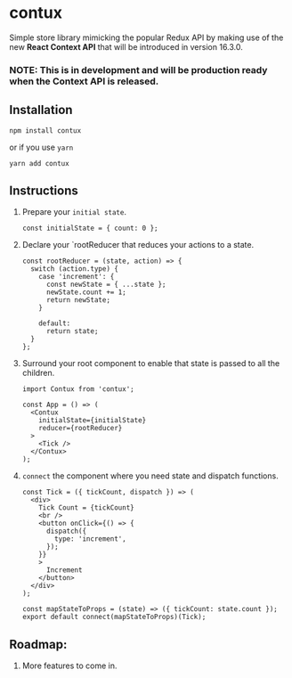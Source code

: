 
# contux
  Simple store library mimicking the popular Redux API by making use of the new **React Context API** that will be introduced in version 16.3.0.

### **NOTE:** This is in development and will be production ready when the Context API is released.


## Installation

    npm install contux

  or if you use `yarn`

    yarn add contux


## Instructions

 1. Prepare your `initial state`.

        const initialState = { count: 0 };

 2. Declare your `rootReducer that reduces your actions to a state.

        const rootReducer = (state, action) => {
          switch (action.type) {
            case 'increment': {
              const newState = { ...state };
              newState.count += 1;
              return newState;
            }

            default:
              return state;
          }
        };

 3. Surround your root component to enable that state is passed to all the children.

        import Contux from 'contux';

        const App = () => (
          <Contux
            initialState={initialState}
            reducer={rootReducer}
          >
            <Tick />
          </Contux>
        );


 4. `connect` the component where you need state and dispatch functions.

        const Tick = ({ tickCount, dispatch }) => (
          <div>
            Tick Count = {tickCount}
            <br />
            <button onClick={() => {
              dispatch({
                type: 'increment',
              });
            }}
            >
              Increment
            </button>
          </div>
        );

        const mapStateToProps = (state) => ({ tickCount: state.count });
        export default connect(mapStateToProps)(Tick);


## Roadmap:
  1. More features to come in.




